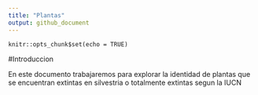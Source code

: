 ```yaml
---
title: "Plantas"
output: github_document
---
```


```{r setup, include=FALSE}
knitr::opts_chunk$set(echo = TRUE)
```

#Introduccion

En este documento trabajaremos para explorar la identidad de plantas
que se encuentran extintas en silvestria o totalmente extintas segun
la IUCN
